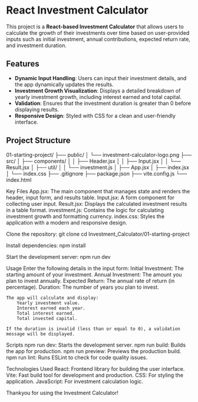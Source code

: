 # React Investment Calculator

This project is a **React-based Investment Calculator** that allows users to calculate the growth of their investments over time based on user-provided inputs such as initial investment, annual contributions, expected return rate, and investment duration.

## Features

- **Dynamic Input Handling**: Users can input their investment details, and the app dynamically updates the results.
- **Investment Growth Visualization**: Displays a detailed breakdown of yearly investment growth, including interest earned and total capital.
- **Validation**: Ensures that the investment duration is greater than 0 before displaying results.
- **Responsive Design**: Styled with CSS for a clean and user-friendly interface.

## Project Structure
01-starting-project/
├── public/
│   └── investment-calculator-logo.png
├── src/
│   ├── components/
│   │   ├── Header.jsx
│   │   ├── Input.jsx
│   │   └── Result.jsx
│   ├── util/
│   │   └── investment.js
│   ├── App.jsx
│   ├── index.jsx
│   └── index.css
├── .gitignore
├── package.json
├── vite.config.js
└── index.html

Key Files
    App.jsx: The main component that manages state and renders the header, input form, and results table.
    Input.jsx: A form component for collecting user input.
    Result.jsx: Displays the calculated investment results in a table format.
    investment.js: Contains the logic for calculating investment growth and formatting currency.
    index.css: Styles the application with a modern and responsive design.

Clone the repository:
git clone <repository-url>
cd Investment_Calculator/01-starting-project

Install dependencies:
npm install

Start the development server:
npm run dev

Usage
    Enter the following details in the input form:
        Initial Investment: The starting amount of your investment.
        Annual Investment: The amount you plan to invest annually.
        Expected Return: The annual rate of return (in percentage).
        Duration: The number of years you plan to invest.

    The app will calculate and display:
        Yearly investment value.
        Interest earned each year.
        Total interest earned.
        Total invested capital.

    If the duration is invalid (less than or equal to 0), a validation message will be displayed.

Scripts
    npm run dev: Starts the development server.
    npm run build: Builds the app for production.
    npm run preview: Previews the production build.
    npm run lint: Runs ESLint to check for code quality issues.

Technologies Used
    React: Frontend library for building the user interface.
    Vite: Fast build tool for development and production.
    CSS: For styling the application.
    JavaScript: For investment calculation logic.

Thankyou for using the Investment Calculator!